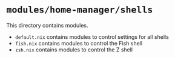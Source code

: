 # `modules/home-manager/shells`
This directory contains modules.
- `default.nix` contains modules to control settings for all shells
- `fish.nix` contains modules to control the Fish shell
- `zsh.nix` contains modules to control the Z shell
